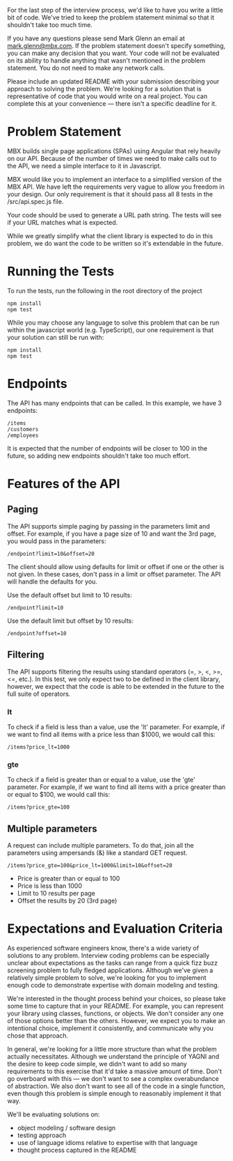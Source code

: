 For the last step of the interview process, we'd like to have you write a
little bit of code. We've tried to keep the problem statement minimal so that
it shouldn't take too much time.

If you have any questions please send Mark Glenn an email at mark.glenn@mbx.com. If
the problem statement doesn't specify something, you can make any decision that
you want. Your code will not be evaluated on its ability to handle anything
that wasn't mentioned in the problem statement. You do not need to make any network
calls.

Please include an updated README with your submission describing your approach
to solving the problem. We're looking for a solution that is representative of
code that you would write on a real project. You can complete this at your
convenience — there isn't a specific deadline for it.

Problem Statement
=================

MBX builds single page applications (SPAs) using Angular that rely heavily on
our API.  Because of the number of times we need to make calls out to the API,
we need a simple interface to it in Javascript.

MBX would like you to implement an interface to a simplified version of the MBX
API.  We have left the requirements very vague to allow you freedom in your
design.  Our only requirement is that it should pass all 8 tests in the
/src/api.spec.js file.

Your code should be used to generate a URL path string.  The tests will see if
your URL matches what is expected.

While we greatly simplify what the client library is expected to do in this
problem, we do want the code to be written so it's extendable in the future.

Running the Tests
=================

To run the tests, run the following in the root directory of the project

```
npm install
npm test
```

While you may choose any language to solve this problem that can be run within the
javascript world (e.g. TypeScript), our one requirement is that your solution can
still be run with:

```
npm install
npm test
```

Endpoints
=========

The API has many endpoints that can be called.  In this example, we have 3 endpoints:

```
/items
/customers
/employees
```

It is expected that the number of endpoints will be closer to 100 in the future, so adding
new endpoints shouldn't take too much effort.

Features of the API
===================

Paging
------

The API supports simple paging by passing in the parameters limit and offset.  For example,
if you have a page size of 10 and want the 3rd page, you would pass in the parameters:

```
/endpoint?limit=10&offset=20
```

The client should allow using defaults for limit or offset if one or the other is not given.
In these cases, don't pass in a limit or offset parameter.  The API will handle the defaults
for you.

Use the default offset but limit to 10 results:
```
/endpoint?limit=10
```

Use the default limit but offset by 10 results:
```
/endpoint?offset=10
```

Filtering
---------

The API supports filtering the results using standard operators (=, >, <, >=, <=, etc.). In
this test, we only expect two to be defined in the client library, however, we expect that the code
is able to be extended in the future to the full suite of operators.

### lt

To check if a field is less than a value, use the 'lt' parameter.  For example, if we want to
find all items with a price less than $1000, we would call this:

```
/items?price_lt=1000
```

### gte

To check if a field is greater than or equal to a value, use the 'gte' parameter.  For example, if we want to
find all items with a price greater than or equal to $100, we would call this:

```
/items?price_gte=100
```

## Multiple parameters

A request can include multiple parameters.  To do that, join all the parameters using ampersands (&) like
a standard GET request.

```
/items?price_gte=100&price_lt=1000&limit=10&offset=20
```

* Price is greater than or equal to 100
* Price is less than 1000
* Limit to 10 results per page
* Offset the results by 20 (3rd page)

Expectations and Evaluation Criteria
====================================

As experienced software engineers know, there's a wide variety of solutions to
any problem. Interview coding problems can be especially unclear about
expectations as the tasks can range from a quick fizz buzz screening problem to
fully fledged applications. Although we've given a relatively simple problem to
solve, we're looking for you to implement enough code to demonstrate expertise
with domain modeling and testing.

We're interested in the thought process behind your choices, so please take
some time to capture that in your README. For example, you can represent your
library using classes, functions, or objects. We don't consider any one of
those options better than the others. However, we expect you to make an
intentional choice, implement it consistently, and communicate why you chose
that approach.

In general, we're looking for a little more structure than what the problem
actually necessitates. Although we understand the principle of YAGNI and the
desire to keep code simple, we didn't want to add so many requirements to this
exercise that it'd take a massive amount of time. Don't go overboard with this
— we don't want to see a complex overabundance of abstraction. We also don't
want to see all of the code in a single function, even though this problem is
simple enough to reasonably implement it that way.

We'll be evaluating solutions on:

* object modeling / software design
* testing approach
* use of language idioms relative to expertise with that language
* thought process captured in the README
